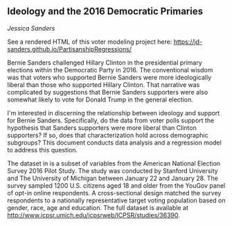 ## Ideology and the 2016 Democratic Primaries

_Jessica Sanders_

See a rendered HTML of this voter modeling project here:  https://jd-sanders.github.io/PartisanshipRegressions/

Bernie Sanders challenged Hillary Clinton in the presidential primary elections within the Democratic Party in 2016. The conventional wisdom was that voters who supported Bernie Sanders were more ideologically liberal than those who supported Hillary Clinton. That narrative was complicated by suggestions that Bernie Sanders supporters were also somewhat likely to vote for Donald Trump in the general election.

I'm interested in discerning the relationship between ideology and support for Bernie Sanders. Specifically, do the data from voter polls support the hypothesis that Sanders supporters were more liberal than Clinton supporters? If so, does that characterization hold across demographic subgroups? This document conducts data analysis and a regression model to address this question.

The dataset in is a subset of variables from the American National Election Survey 2016 Pilot Study. The study was conducted by Stanford University and The University of Michigan between January 22 and January 28. The survey sampled 1200 U.S. citizens aged 18 and older from the YouGov panel of opt-in online respondents. A cross-sectional design matched the survey respondents to a nationally representative target voting population based on gender, race, age and education. The full dataset is available at http://www.icpsr.umich.edu/icpsrweb/ICPSR/studies/36390.
